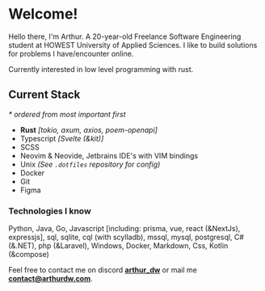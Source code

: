 # Welcome!

Hello there, I'm Arthur. A 20-year-old Freelance Software Engineering student at
HOWEST University of Applied Sciences. I like to build solutions for problems
I have/encounter online.

Currently interested in low level programming with rust.

## Current Stack

_\* ordered from most important first_

-   **Rust** _[tokio, axum, axios, poem-openapi]_
-   Typescript _[Svelte (&kit)]_
-   SCSS
-   Neovim & Neovide, Jetbrains IDE's with VIM bindings
-   Unix _(See `.dotfiles` repository for config)_
-   Docker
-   Git
-   Figma

### Technologies I know

Python, Java, Go, Javascript [including: prisma, vue, react (&NextJs), expressjs], sql, sqlite, cql (with scylladb), mssql, mysql, postgresql, C# (&.NET), php (&Laravel), Windows, Docker, Markdown, Css, Kotlin (&compose)

Feel free to contact me on discord [**arthur_dw**](https://discord.com/users/232182858251239424) or mail me **[contact@arthurdw.com]()**.
